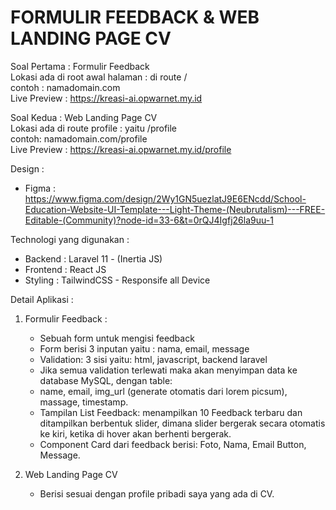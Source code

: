 # FORMULIR FEEDBACK & WEB LANDING PAGE CV

Soal Pertama : Formulir Feedback</br>
Lokasi ada di root awal halaman : di route /</br>
contoh : namadomain.com</br>
Live Preview : https://kreasi-ai.opwarnet.my.id


Soal Kedua : Web Landing Page CV</br>
Lokasi ada di route profile : yaitu /profile</br>
contoh: namadomain.com/profile</br>
Live Preview : https://kreasi-ai.opwarnet.my.id/profile

Design :
- Figma : https://www.figma.com/design/2Wy1GN5uezlatJ9E6ENcdd/School-Education-Website-UI-Template---Light-Theme-(Neubrutalism)---FREE-Editable-(Community)?node-id=33-6&t=0rQJ4Igfj26la9uu-1

Technologi yang digunakan :
- Backend : Laravel 11 - (Inertia JS)
- Frontend : React JS
- Styling : TailwindCSS - Responsife all Device

Detail Aplikasi : 
1. Formulir Feedback :
   - Sebuah form untuk mengisi feedback
   - Form berisi 3 inputan yaitu : nama, email, message
   - Validation: 3 sisi yaitu: html, javascript, backend laravel
   - Jika semua validation terlewati maka akan menyimpan data ke database MySQL, dengan table:
   - name, email, img_url (generate otomatis dari lorem picsum), massage, timestamp.
   - Tampilan List Feedback: menampilkan 10 Feedback terbaru dan ditampilkan berbentuk slider, dimana slider bergerak secara otomatis ke kiri, ketika di hover akan berhenti bergerak.
   - Component Card dari feedback berisi: Foto, Nama, Email Button, Message.
     
2. Web Landing Page CV
   - Berisi sesuai dengan profile pribadi saya yang ada di CV.
